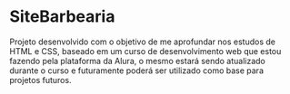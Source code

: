 # SiteBarbearia

Projeto desenvolvido com o objetivo de me aprofundar nos estudos de HTML e CSS, baseado em um curso de desenvolvimento web que estou fazendo pela plataforma da Alura, o mesmo estará sendo atualizado durante o curso e futuramente poderá ser utilizado como base para projetos futuros.